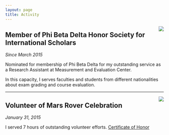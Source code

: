```yaml
---
layout: page
title: Activity
---
```

<img align="right" src="http://yiwen-shi.com/image/PhiBetaDelta.jpg">

## Member of Phi Beta Delta Honor Society for International Scholars
_Since March 2015_

Nominated for membership of Phi Beta Delta for my outstanding service as a Research Assistant at Measurement and Evaluation Center. 

In this capacity, I serves faculties and students from different nationalities about exam grading and course evaluation.

***
<img align="right" src="http://yiwen-shi.com/image/MarsRover.jpg">

## Volunteer of Mars Rover Celebration
_January 31, 2015_

I served 7 hours of outstanding volunteer efforts. [Certificate of Honor](/files/2015_MarsRoverJudgeCertificates_Part251.pdf)